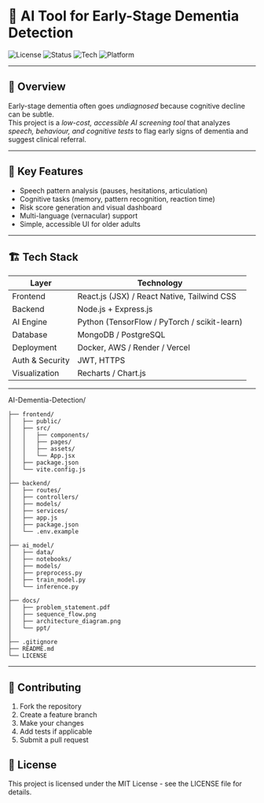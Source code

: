 
# 🧠 AI Tool for Early-Stage Dementia Detection

![License](https://img.shields.io/badge/license-MIT-blue.svg)
![Status](https://img.shields.io/badge/status-Active-brightgreen)
![Tech](https://img.shields.io/badge/AI-Powered-orange)
![Platform](https://img.shields.io/badge/platform-Web%20%7C%20Mobile-lightgrey)

---

## 📘 Overview
Early-stage dementia often goes *undiagnosed* because cognitive decline can be subtle.  
This project is a *low-cost, accessible AI screening tool* that analyzes *speech, behaviour, and cognitive tests* to flag early signs of dementia and suggest clinical referral.

---

## 🌟 Key Features
- Speech pattern analysis (pauses, hesitations, articulation)
- Cognitive tasks (memory, pattern recognition, reaction time)
- Risk score generation and visual dashboard
- Multi-language (vernacular) support
- Simple, accessible UI for older adults

---

## 🏗️ Tech Stack

| Layer | Technology |
|-------|------------|
| Frontend | React.js (JSX) / React Native, Tailwind CSS |
| Backend | Node.js + Express.js |
| AI Engine | Python (TensorFlow / PyTorch / scikit-learn) |
| Database | MongoDB / PostgreSQL |
| Deployment | Docker, AWS / Render / Vercel |
| Auth & Security | JWT, HTTPS |
| Visualization | Recharts / Chart.js |

---


AI-Dementia-Detection/
```
├── frontend/                
│   ├── public/
│   ├── src/
│   │   ├── components/
│   │   ├── pages/
│   │   ├── assets/
│   │   └── App.jsx
│   ├── package.json
│   └── vite.config.js
│
├── backend/                 
│   ├── routes/
│   ├── controllers/
│   ├── models/
│   ├── services/
│   ├── app.js
│   ├── package.json
│   └── .env.example
│
├── ai_model/               
│   ├── data/
│   ├── notebooks/
│   ├── models/
│   ├── preprocess.py
│   ├── train_model.py
│   └── inference.py
│
├── docs/                    
│   ├── problem_statement.pdf
│   ├── sequence_flow.png
│   ├── architecture_diagram.png
│   └── ppt/
│
├── .gitignore
├── README.md
└── LICENSE

```

---
## 🤝 Contributing

1. Fork the repository
2. Create a feature branch
3. Make your changes
4. Add tests if applicable
5. Submit a pull request

## 📄 License

This project is licensed under the MIT License - see the LICENSE file for details.

